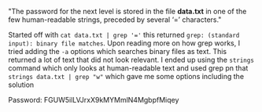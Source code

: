 "The password for the next level is stored in the file **data.txt** in one of the few human-readable strings, preceded by several ‘=’ characters."

Started off with `cat data.txt | grep '='` this returned `grep: (standard input): binary file matches`. Upon reading more on how grep works, I tried adding the `-a` options which searches binary files as text. This returned a lot of text that did not look relevant. I ended up using the `strings` command which only looks at human-readable text and used grep pn that `strings data.txt | grep "w"` which gave me some options including the solution

Password: FGUW5ilLVJrxX9kMYMmlN4MgbpfMiqey